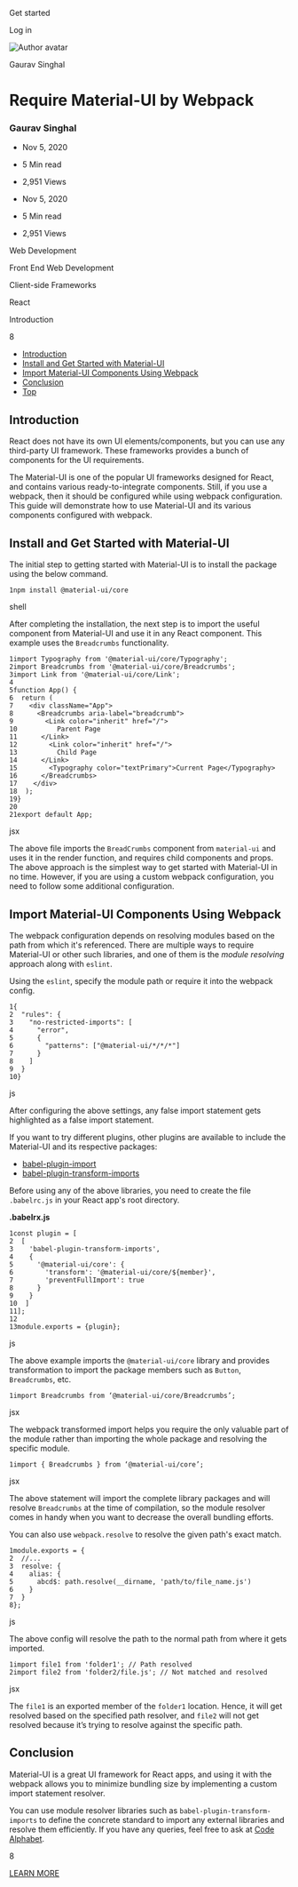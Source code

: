 <span data-css-15b13by="" aria-hidden="false">Get started</span>

<span data-css-15b13by="" aria-hidden="false">Log in</span>

<img src="../../pluralsight.imgix.net/author/lg/c7859b4f-a0e9-4f74-8559-62f43bdcabea.jpeg" alt="Author avatar" class="jsx-3841407315" />

Gaurav Singhal

Require Material-UI by Webpack
==============================

### Gaurav Singhal

-   Nov 5, 2020
-   5 Min read
-   2,951 Views

-   Nov 5, 2020
-   <span class="jsx-3759398792" itemprop="timeRequired">5 Min</span> read
-   2,951 Views

<span class="jsx-3759398792"></span>

<span data-css-1997kh1="">Web Development</span>

<span class="jsx-3759398792"></span>

<span data-css-1997kh1="">Front End Web Development</span>

<span class="jsx-3759398792"></span>

<span data-css-1997kh1="">Client-side Frameworks</span>

<span class="jsx-3759398792"></span>

<span data-css-1997kh1="">React</span>

Introduction

8

-   <a href="#module-introduction" class="menu-link">Introduction</a>
-   <a href="#module-installandgetstartedwithmaterialui" class="menu-link">Install and Get Started with Material-UI</a>
-   <a href="#module-importmaterialuicomponentsusingwebpack" class="menu-link">Import Material-UI Components Using Webpack</a>
-   <a href="#module-conclusion" class="menu-link">Conclusion</a>
-   <a href="#top" class="menu-link">Top</a>

Introduction
------------

React does not have its own UI elements/components, but you can use any third-party UI framework. These frameworks provides a bunch of components for the UI requirements.

The Material-UI is one of the popular UI frameworks designed for React, and contains various ready-to-integrate components. Still, if you use a webpack, then it should be configured while using webpack configuration. This guide will demonstrate how to use Material-UI and its various components configured with webpack.

Install and Get Started with Material-UI
----------------------------------------

The initial step to getting started with Material-UI is to install the package using the below command.

    1npm install @material-ui/core

shell

After completing the installation, the next step is to import the useful component from Material-UI and use it in any React component. This example uses the <span class="jsx-3120878690">`Breadcrumbs`</span> functionality.

    1import Typography from '@material-ui/core/Typography';
    2import Breadcrumbs from '@material-ui/core/Breadcrumbs';
    3import Link from '@material-ui/core/Link';
    4
    5function App() {
    6  return (
    7    <div className="App">
    8      <Breadcrumbs aria-label="breadcrumb">
    9        <Link color="inherit" href="/">
    10          Parent Page
    11      </Link>
    12        <Link color="inherit" href="/">
    13          Child Page
    14      </Link>
    15        <Typography color="textPrimary">Current Page</Typography>
    16      </Breadcrumbs>
    17    </div>
    18  );
    19}
    20
    21export default App;

jsx

The above file imports the <span class="jsx-3120878690">`BreadCrumbs`</span> component from <span class="jsx-3120878690">`material-ui`</span> and uses it in the render function, and requires child components and props. The above approach is the simplest way to get started with Material-UI in no time. However, if you are using a custom webpack configuration, you need to follow some additional configuration.

Import Material-UI Components Using Webpack
-------------------------------------------

The webpack configuration depends on resolving modules based on the path from which it's referenced. There are multiple ways to require Material-UI or other such libraries, and one of them is the *module resolving* approach along with <span class="jsx-3120878690">`eslint`</span>.

Using the <span class="jsx-3120878690">`eslint`</span>, specify the module path or require it into the webpack config.

    1{
    2  "rules": {
    3    "no-restricted-imports": [
    4      "error",
    5      {
    6        "patterns": ["@material-ui/*/*/*"]
    7      }
    8    ]
    9  }
    10}

js

After configuring the above settings, any false import statement gets highlighted as a false import statement.

If you want to try different plugins, other plugins are available to include the Material-UI and its respective packages:

-   [babel-plugin-import](https://github.com/ant-design/babel-plugin-import)
-   [babel-plugin-transform-imports](https://www.npmjs.com/package/babel-plugin-transform-imports)

Before using any of the above libraries, you need to create the file <span class="jsx-3120878690">`.babelrc.js`</span> in your React app's root directory.

**.babelrx.js**

    1const plugin = [
    2  [
    3    'babel-plugin-transform-imports',
    4    {
    5      '@material-ui/core': {
    6        'transform': '@material-ui/core/${member}',
    7        'preventFullImport': true
    8      }
    9    }
    10  ]
    11];
    12
    13module.exports = {plugin};

js

The above example imports the <span class="jsx-3120878690">`@material-ui/core`</span> library and provides transformation to import the package members such as <span class="jsx-3120878690">`Button`</span>, <span class="jsx-3120878690">`Breadcrumbs`</span>, etc.

    1import Breadcrumbs from ‘@material-ui/core/Breadcrumbs’;

jsx

The webpack transformed import helps you require the only valuable part of the module rather than importing the whole package and resolving the specific module.

    1import { Breadcrumbs } from ‘@material-ui/core’;

jsx

The above statement will import the complete library packages and will resolve <span class="jsx-3120878690">`Breadcrumbs`</span> at the time of compilation, so the module resolver comes in handy when you want to decrease the overall bundling efforts.

You can also use <span class="jsx-3120878690">`webpack.resolve`</span> to resolve the given path's exact match.

    1module.exports = {
    2  //...
    3  resolve: {
    4    alias: {
    5      abcd$: path.resolve(__dirname, 'path/to/file_name.js')
    6    }
    7  }
    8};

js

The above config will resolve the path to the normal path from where it gets imported.

    1import file1 from 'folder1'; // Path resolved
    2import file2 from 'folder2/file.js'; // Not matched and resolved

jsx

The <span class="jsx-3120878690">`file1`</span> is an exported member of the <span class="jsx-3120878690">`folder1`</span> location. Hence, it will get resolved based on the specified path resolver, and <span class="jsx-3120878690">`file2`</span> will not get resolved because it’s trying to resolve against the specific path.

Conclusion
----------

Material-UI is a great UI framework for React apps, and using it with the webpack allows you to minimize bundling size by implementing a custom import statement resolver.

You can use module resolver libraries such as <span class="jsx-3120878690">`babel-plugin-transform-imports`</span> to define the concrete standard to import any external libraries and resolve them efficiently. If you have any queries, feel free to ask at [Code Alphabet](https://www.codealphabet.com/contact).

8

[<span data-css-15b13by="" aria-hidden="false">LEARN MORE</span>](https://www.pluralsight.com/product/paths)
